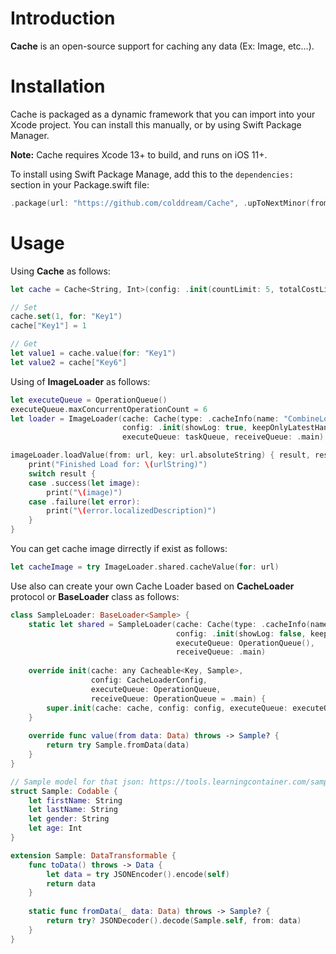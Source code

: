 
# Introduction

**Cache** is an open-source support for caching any data (Ex: Image, etc...).


# Installation

Cache is packaged as a dynamic framework that you can import into your Xcode project. You can install this manually, or by using Swift Package Manager.

**Note:** Cache requires Xcode 13+ to build, and runs on iOS 11+.

To install using Swift Package Manage, add this to the `dependencies:` section in your Package.swift file:

```swift
.package(url: "https://github.com/colddream/Cache", .upToNextMinor(from: "1.0.0")),
```


# Usage

Using **Cache** as follows:
```swift
let cache = Cache<String, Int>(config: .init(countLimit: 5, totalCostLimit: 5 * 1024 * 1024))

// Set
cache.set(1, for: "Key1")
cache["Key1"] = 1

// Get
let value1 = cache.value(for: "Key1")
let value2 = cache["Key6"]
```

Using of **ImageLoader** as follows:

```swift
let executeQueue = OperationQueue()
executeQueue.maxConcurrentOperationCount = 6
let loader = ImageLoader(cache: Cache(type: .cacheInfo(name: "CombineLoader"), config: .init(clearCacheType: .both)),
                         config: .init(showLog: true, keepOnlyLatestHandler: false),
                         executeQueue: taskQueue, receiveQueue: .main)
```

```swift
imageLoader.loadValue(from: url, key: url.absoluteString) { result, resultUrl in
    print("Finished Load for: \(urlString)")
    switch result {
    case .success(let image):
        print("\(image)")
    case .failure(let error):
        print("\(error.localizedDescription)")
    }
}
```

You can get cache image dirrectly if exist as follows:

```swift
let cacheImage = try ImageLoader.shared.cacheValue(for: url)
```

Use also can create your own Cache Loader based on **CacheLoader** protocol or **BaseLoader** class as follows:
```swift
class SampleLoader: BaseLoader<Sample> {
    static let shared = SampleLoader(cache: Cache(type: .cacheInfo(name: "SampleLoader.shared"), config: .init(clearCacheType: .both)),
                                     config: .init(showLog: false, keepOnlyLatestHandler: true),
                                     executeQueue: OperationQueue(),
                                     receiveQueue: .main)
    
    override init(cache: any Cacheable<Key, Sample>,
                  config: CacheLoaderConfig,
                  executeQueue: OperationQueue,
                  receiveQueue: OperationQueue = .main) {
        super.init(cache: cache, config: config, executeQueue: executeQueue, receiveQueue: receiveQueue)
    }
    
    override func value(from data: Data) throws -> Sample? {
        return try Sample.fromData(data)
    }
}

// Sample model for that json: https://tools.learningcontainer.com/sample-json.json
struct Sample: Codable {
    let firstName: String
    let lastName: String
    let gender: String
    let age: Int
}

extension Sample: DataTransformable {
    func toData() throws -> Data {
        let data = try JSONEncoder().encode(self)
        return data
    }
    
    static func fromData(_ data: Data) throws -> Sample? {
        return try? JSONDecoder().decode(Sample.self, from: data)
    }
}
```

